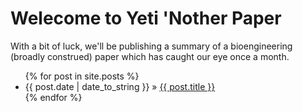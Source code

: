 # Welecome to Yeti 'Nother Paper
With a bit of luck, we'll be publishing a summary of a bioengineering (broadly construed) paper which has caught our eye once a month.

<ul class="posts">
    {% for post in site.posts %}
        <li>
            <span>{{ post.date | date_to_string }}</span>
            &raquo;
            <a href="{{ post.url }}">{{ post.title }}</a>
        </li>
    {% endfor %}
</ul>
